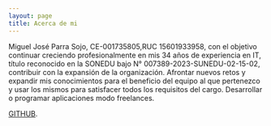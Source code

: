 ```yaml
---
layout: page
title: Acerca de mi
---
```


Miguel José Parra Sojo, CE-001735805,RUC
15601933958, con el objetivo continuar creciendo profesionalmente en mis 34 años de experiencia en IT, título reconocido en la SONEDU bajo N° 007389-2023-SUNEDU-02-15-02, contribuir con la expansión de la organización. Afrontar nuevos retos y expandir mis conocimientos para el beneficio del equipo al que pertenezco y usar los mismos para satisfacer todos los requisitos del cargo. Desarrollar o programar aplicaciones modo freelances.

[GITHUB](https://github.com/parramiguel).
